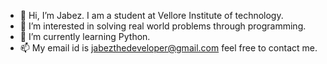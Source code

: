 - 👋 Hi, I’m Jabez. I am a student at Vellore Institute of technology.
- 👀 I’m interested in solving real world problems through programming.
- 🌱 I’m currently learning Python.
- 📫 My email id is jabezthedeveloper@gmail.com feel free to contact me.

<!---
jabez10122004/jabez10122004 is a ✨ special ✨ repository because its `README.md` (this file) appears on your GitHub profile.
You can click the Preview link to take a look at your changes.
--->
